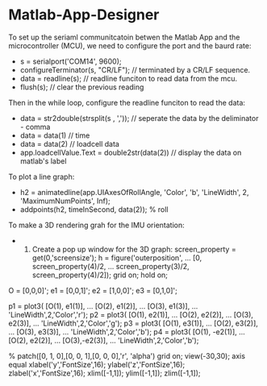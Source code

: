 # Matlab-App-Designer

To set up the seriaml communitcatoin betwen the Matlab App and the microcontroller (MCU), we need to configure the port and the baurd rate:
- s = serialport('COM14', 9600);
- configureTerminator(s, "CR/LF"); // terminated by a CR/LF sequence.
- data = readline(s); // readline funciton to read data from the mcu.
- flush(s); // clear the previous reading

Then in the while loop, configure the readline funciton to read the data:

- data = str2double(strsplit(s , ',')); // seperate the data by the deliminator - comma
- data = data(1) // time 
- data = data(2) // loadcell data
- app.loadcellValue.Text = double2str(data(2)) // display the data on matlab's label

To plot a line graph:

- h2 = animatedline(app.UIAxesOfRollAngle, 'Color', 'b', 'LineWidth', 2, 'MaximumNumPoints', Inf);
- addpoints(h2, timeInSecond, data(2)); % roll

To make a 3D rendering grah for the IMU orientation:
- 1. Create a pop up window for the 3D graph:
 screen_property = get(0,'screensize');
h = figure('outerposition', ...
    [0, screen_property(4)/2, ...
    screen_property(3)/2, screen_property(4)/2]);
grid on; hold on;

O  = [0,0,0]';
e1 = [0,0,1]';
e2 = [1,0,0]';
e3 = [0,1,0]';

p1 = plot3(  [O(1), e1(1)], ...
    [O(2), e1(2)], ...
    [O(3), e1(3)], ...
    'LineWidth',2,'Color','r');
p2 = plot3(  [O(1), e2(1)], ...
    [O(2), e2(2)], ...
    [O(3), e2(3)], ...
    'LineWidth',2,'Color','g');
p3 = plot3(  [O(1), e3(1)], ...
    [O(2), e3(2)], ...
    [O(3), e3(3)], ...
    'LineWidth',2,'Color','b');
p4 = plot3(  [O(1), -e2(1)], ...
    [O(2), e2(2)], ...
    [O(3),-e2(3)], ...
    'LineWidth',2,'Color','b');

% patch([0, 1, 0],[0, 0, 1],[0, 0, 0],'r', 'alpha')
grid on;
view(-30,30); axis equal
xlabel('y','FontSize',16);
ylabel('z','FontSize',16);
zlabel('x','FontSize',16);
xlim([-1,1]);
ylim([-1,1]);
zlim([-1,1]);

